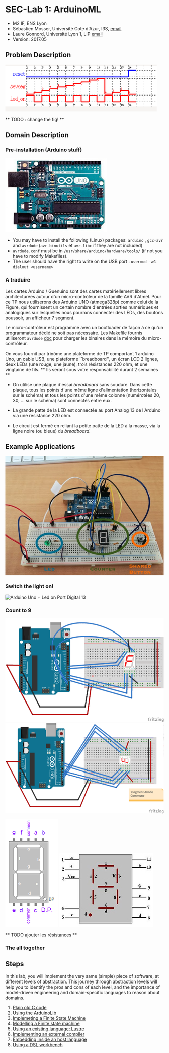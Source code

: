 # SEC-Lab 1: ArduinoML

  * M2 IF, ENS Lyon
  * Sébastien Mosser, Université Cote d'Azur, I3S, [email](mailto:mosser@i3s.unice.fr)
  * Laure Gonnord, Université Lyon 1, LIP [email](mailto:laure.gonnord@ens-lyon.fr)
  * Version: 2017.05

## Problem Description

![Expected behavior](figs/demochrono.png)

** TODO : change the fig! **

## Domain Description

### Pre-installation (Arduino stuff)

![Arduino Uno Platform](figs/arduino-uno-dip-rev3.jpg)

  * You may have to install the following (Linux) packages: `arduino` ,
`gcc-avr` and `avrdude` (`avr-binutils` et `avr-libc` if they are not included)
  * `avrdude.conf` must be in `/usr/share/arduino/hardware/tools/` (if not you have to modify Makefiles).
  * The user should have the right to write on  the USB port : 
`usermod -aG dialout <username>`

### A traduire 

Les cartes Arduino / Guenuino sont des cartes matériellement libres
architecturées autour d'un micro-contrôleur de la famille AVR
d'Atmel. Pour ce TP nous utiliserons des Arduino UNO (atmega328p)
comme celui de la Figure, qui fournissent un certain
nombre d'entrées sorties numériques et analogiques sur lesquelles nous
pourrons connecter des LEDs, des boutons poussoir, un afficheur 7
segment.


Le micro-contrôleur est
programmé avec un bootloader de façon à ce qu'un programmateur
  dédié ne soit pas nécessaire. Les Makefile fournis utiliseront
  `avrdude` [doc](http://www.nongnu.org/avrdude/)
  pour charger les binaires dans la mémoire du  micro-contrôleur.


On vous fournit par trinôme une plateforme de TP comportant 1 arduino
Uno, un cable USB, une plateforme ``breadboard'', un écran LCD 2
lignes, deux LEDs (une rouge, une jaune), trois résistances 220 ohm,
et une vingtaine de fils. ** Ils seront sous votre responsabilité
durant 2 semaines **

*  On utilise une plaque d'essai *breadboard* sans
  soudure. Dans cette plaque, 
  tous les points d'une même ligne d'alimentation (horizontales sur le
  schéma) et tous les points d'une même colonne (numérotées 20, 30,
  ... sur le schéma) sont connectés entre eux.

* La grande patte de la LED est connectée au port Analog 13 de
  l'Arduino via une resistance 220 ohm. 

* Le circuit est fermé en reliant la petite patte de la LED à la
  masse, via la ligne noire (ou bleue) du *breadboard*.


## Example Applications

![Arduino Uno Platform](figs/montage.jpg)


### Switch the light on!

![Arduino Uno + Led on Port Digital 13](figs/led_schema1_port13_cut.jpg)

### Count to 9

![Arduino Uno + 7 seg Common Cathode](figs/7SegmentCC_bb.png)
![Arduino Uno + 7 seg Common Anode](figs/7SegmentAC_bb.png)

![7 seg Common Cathode interface](figs/numerotation_7segvertical_CC.png)
![7 seg Common Anode interface](figs/numerotation_7seghorizontal_AC.jpg)

** TODO ajouter les résistances **

### The all together

## Steps

In this lab, you will implement the very same (simple) piece of software, at different levels of abstraction. This journey through abstraction levels will help you to identify the pros and cons of each level, and the importance of model-driven engineering and domain-specific languages to reason about domains.

  1. [Plain old C code](https://github.com/mosser/sec-labs/blob/master/lab_1/step_1.md)
  2. [Using the ArduinoLib](https://github.com/mosser/sec-labs/blob/master/lab_1/step_2.md)
  3. [Implemeting a Finite State Machine](https://github.com/mosser/sec-labs/blob/master/lab_1/step_3.md)
  4. [Modelling a Finite state machine](https://github.com/mosser/sec-labs/blob/master/lab_1/step_4.md)
  5. [Using an existing language: Lustre](https://github.com/mosser/sec-labs/blob/master/lab_1/step_5.md)
  6. [Implementing an external compiler](https://github.com/mosser/sec-labs/blob/master/lab_1/step_6.md)
  7. [Embedding inside an host language](https://github.com/mosser/sec-labs/blob/master/lab_1/step_7.md)
  8. [Using a DSL workbench](https://github.com/mosser/sec-labs/blob/master/lab_1/step_8.md)
